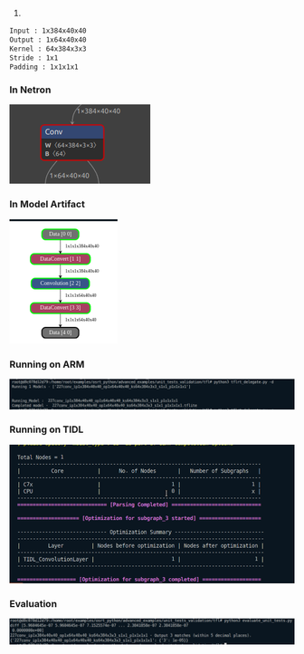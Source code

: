 1. 
```
Input : 1x384x40x40
Output : 1x64x40x40
Kernel : 64x384x3x3
Stride : 1x1
Padding : 1x1x1x1
```
### In Netron
![alt text](image-77.png)
### In Model Artifact
![alt text](image-82.png)
### Running on ARM
![alt text](image-80.png)
### Running on TIDL
![alt text](image-79.png)
### Evaluation
![alt text](image-78.png)